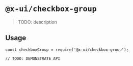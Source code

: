 # `@x-ui/checkbox-group`

> TODO: description

## Usage

```
const checkboxGroup = require('@x-ui/checkbox-group');

// TODO: DEMONSTRATE API
```

